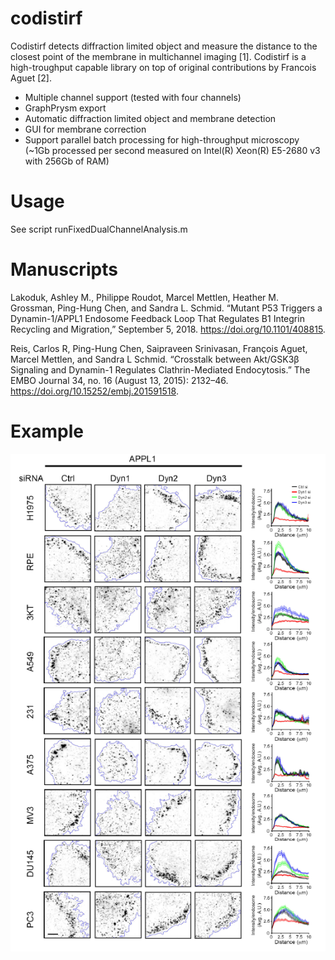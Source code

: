 # codistirf
Codistirf detects diffraction limited object and measure the distance to the closest point of the membrane in multichannel imaging [1]. Codistirf is a high-troughput capable library on top of original contributions by Francois Aguet [2].

* Multiple channel support (tested with four channels)
* GraphPrysm export
* Automatic diffraction limited object and membrane detection 
* GUI for membrane correction
* Support parallel batch processing for high-throughput microscopy (~1Gb processed per second measured on Intel(R) Xeon(R)  E5-2680 v3 with 256Gb of RAM)

# Usage
See script  runFixedDualChannelAnalysis.m

# Manuscripts
Lakoduk, Ashley M., Philippe Roudot, Marcel Mettlen, Heather M. Grossman, Ping-Hung Chen, and Sandra L. Schmid. “Mutant P53 Triggers a Dynamin-1/APPL1 Endosome Feedback Loop That Regulates Β1 Integrin Recycling and Migration,” September 5, 2018. https://doi.org/10.1101/408815.

Reis, Carlos R, Ping-Hung Chen, Saipraveen Srinivasan, François Aguet, Marcel Mettlen, and Sandra L Schmid. “Crosstalk between Akt/GSK3β Signaling and Dynamin-1 Regulates Clathrin-Mediated Endocytosis.” The EMBO Journal 34, no. 16 (August 13, 2015): 2132–46. https://doi.org/10.15252/embj.201591518.

# Example

![alt text](https://raw.githubusercontent.com/proudot/codistirf/master/img/illu.png)

